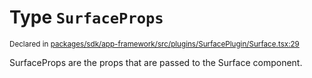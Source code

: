 # Type `SurfaceProps`
<sub>Declared in [packages/sdk/app-framework/src/plugins/SurfacePlugin/Surface.tsx:29](https://github.com/dxos/dxos/blob/8ed3715dc/packages/sdk/app-framework/src/plugins/SurfacePlugin/Surface.tsx#L29)</sub>


SurfaceProps are the props that are passed to the Surface component.



